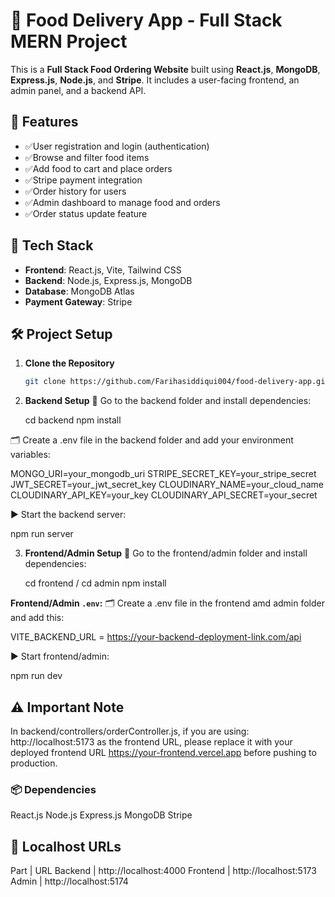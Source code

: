 # 🍔 Food Delivery App - Full Stack MERN Project

This is a **Full Stack Food Ordering Website** built using **React.js**, **MongoDB**, **Express.js**, **Node.js**, and **Stripe**. It includes a user-facing frontend, an admin panel, and a backend API.

## 🚀 Features

- ✅User registration and login (authentication)
- ✅Browse and filter food items
- ✅Add food to cart and place orders
- ✅Stripe payment integration
- ✅Order history for users
- ✅Admin dashboard to manage food and orders
- ✅Order status update feature

## 🧩 Tech Stack

- **Frontend**: React.js, Vite, Tailwind CSS
- **Backend**: Node.js, Express.js, MongoDB
- **Database**: MongoDB Atlas
- **Payment Gateway**: Stripe

## 🛠️ Project Setup

1. **Clone the Repository**
   ```bash
   git clone https://github.com/Farihasiddiqui004/food-delivery-app.git

2. **Backend Setup**
 📁 Go to the backend folder and install dependencies:

   cd backend
   npm install

 🗂️ Create a .env file in the backend folder and add your environment variables:

   MONGO_URI=your_mongodb_uri
   STRIPE_SECRET_KEY=your_stripe_secret
   JWT_SECRET=your_jwt_secret_key
   CLOUDINARY_NAME=your_cloud_name
   CLOUDINARY_API_KEY=your_key 
   CLOUDINARY_API_SECRET=your_secret

 ▶️ Start the backend server: 

   npm run server

3. **Frontend/Admin Setup**
   📁 Go to the frontend/admin folder and install dependencies:
   
   cd frontend / cd admin
   npm install

  **Frontend/Admin `.env`:**
  🗂️ Create a .env file in the frontend amd admin folder and add this:
  
   VITE_BACKEND_URL = https://your-backend-deployment-link.com/api

▶️ Start frontend/admin: 

   npm run dev

## ⚠️ Important Note
In backend/controllers/orderController.js, if you are using:
  http://localhost:5173 
as the frontend URL, please replace it with your deployed frontend URL
  https://your-frontend.vercel.app
before pushing to production.

### 📦 Dependencies
 React.js
 Node.js
 Express.js
 MongoDB
 Stripe

## 🔗 Localhost URLs

 Part | URL
Backend | http://localhost:4000
Frontend | http://localhost:5173
Admin | http://localhost:5174
 
